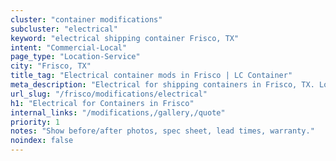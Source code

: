 ```yaml
---
cluster: "container modifications"
subcluster: "electrical"
keyword: "electrical shipping container Frisco, TX"
intent: "Commercial-Local"
page_type: "Location-Service"
city: "Frisco, TX"
title_tag: "Electrical container mods in Frisco | LC Container"
meta_description: "Electrical for shipping containers in Frisco, TX. Local fabrication & pro install. LC Container — Since 2003. Get a quote."
url_slug: "/frisco/modifications/electrical"
h1: "Electrical for Containers in Frisco"
internal_links: "/modifications,/gallery,/quote"
priority: 1
notes: "Show before/after photos, spec sheet, lead times, warranty."
noindex: false
---
```


<!-- TODO: Add unique city/inventory copy, images, and internal links here. -->
